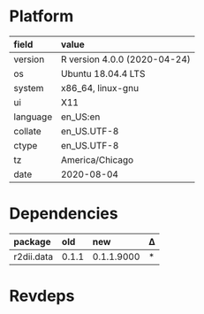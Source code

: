 # Platform

|field    |value                        |
|:--------|:----------------------------|
|version  |R version 4.0.0 (2020-04-24) |
|os       |Ubuntu 18.04.4 LTS           |
|system   |x86_64, linux-gnu            |
|ui       |X11                          |
|language |en_US:en                     |
|collate  |en_US.UTF-8                  |
|ctype    |en_US.UTF-8                  |
|tz       |America/Chicago              |
|date     |2020-08-04                   |

# Dependencies

|package    |old   |new        |Δ  |
|:----------|:-----|:----------|:--|
|r2dii.data |0.1.1 |0.1.1.9000 |*  |

# Revdeps

